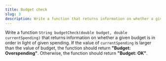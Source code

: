 ```yaml
---
title: Budget check
slug: 3
description: Write a function that returns information on whether a given budget is in order in light of given spending.
---
```


Write a function `String budgetCheck(double budget, double currentSpending)` that returns information on whether a given budget is in order in light of given spending. If the value of `currentSpending` is larger than the value of budget, the function should return **"Budget: Overspending"**. Otherwise, the function should return **"Budget: OK"**.
